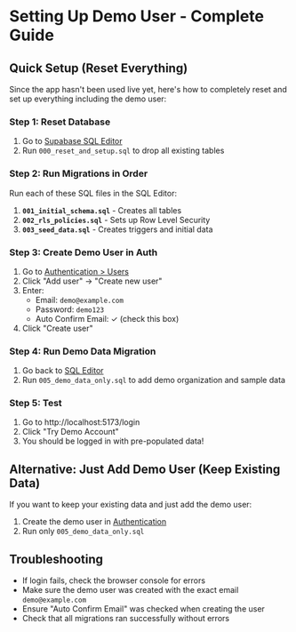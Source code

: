 # Setting Up Demo User - Complete Guide

## Quick Setup (Reset Everything)

Since the app hasn't been used live yet, here's how to completely reset and set up everything including the demo user:

### Step 1: Reset Database
1. Go to [Supabase SQL Editor](https://supabase.com/dashboard/project/oxtjonaiubulnggytezf/sql)
2. Run `000_reset_and_setup.sql` to drop all existing tables

### Step 2: Run Migrations in Order
Run each of these SQL files in the SQL Editor:

1. **`001_initial_schema.sql`** - Creates all tables
2. **`002_rls_policies.sql`** - Sets up Row Level Security
3. **`003_seed_data.sql`** - Creates triggers and initial data

### Step 3: Create Demo User in Auth
1. Go to [Authentication > Users](https://supabase.com/dashboard/project/oxtjonaiubulnggytezf/auth/users)
2. Click "Add user" → "Create new user"
3. Enter:
   - Email: `demo@example.com`
   - Password: `demo123`
   - Auto Confirm Email: ✓ (check this box)
4. Click "Create user"

### Step 4: Run Demo Data Migration
1. Go back to [SQL Editor](https://supabase.com/dashboard/project/oxtjonaiubulnggytezf/sql)
2. Run `005_demo_data_only.sql` to add demo organization and sample data

### Step 5: Test
1. Go to http://localhost:5173/login
2. Click "Try Demo Account"
3. You should be logged in with pre-populated data!

## Alternative: Just Add Demo User (Keep Existing Data)

If you want to keep your existing data and just add the demo user:

1. Create the demo user in [Authentication](https://supabase.com/dashboard/project/oxtjonaiubulnggytezf/auth/users)
2. Run only `005_demo_data_only.sql`

## Troubleshooting

- If login fails, check the browser console for errors
- Make sure the demo user was created with the exact email `demo@example.com`
- Ensure "Auto Confirm Email" was checked when creating the user
- Check that all migrations ran successfully without errors